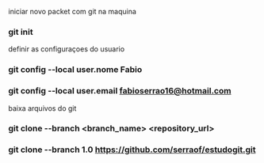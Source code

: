 iniciar novo packet com git na maquina
### git init

definir as configuraçoes do usuario
### git config --local user.nome Fabio
### git config --local user.email fabioserrao16@hotmail.com

baixa arquivos do git
### git clone --branch <branch_name> <repository_url>
### git clone --branch 1.0 https://github.com/serraof/estudogit.git